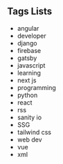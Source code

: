 ## Tags Lists

- angular
- developer
- django
- firebase
- gatsby
- javascript
- learning
- next js
- programming
- python
- react
- rss
- sanity io
- SSG
- tailwind css
- web dev
- vue
- xml
